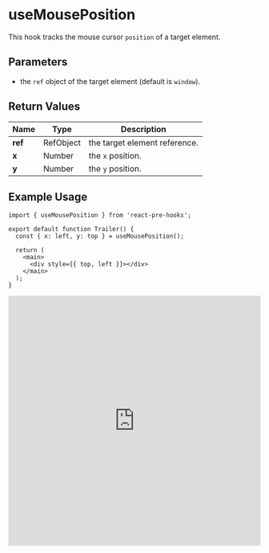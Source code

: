 # useMousePosition

This hook tracks the mouse cursor `position` of a target element.

## Parameters

- the `ref` object of the target element (default is `window`).

## Return Values

| Name    | Type      | Description                   |
| ------- | --------- | ----------------------------- |
| **ref** | RefObject | the target element reference. |
| **x**   | Number    | the `x` position.             |
| **y**   | Number    | the `y` position.             |

## Example Usage

```tsx
import { useMousePosition } from 'react-pre-hooks';

export default function Trailer() {
  const { x: left, y: top } = useMousePosition();

  return (
    <main>
      <div style={{ top, left }}></div>
    </main>
  );
}
```

<iframe src="https://codesandbox.io/embed/usemouseposition-qscls2?fontsize=14&hidenavigation=1&module=%2Fsrc%2FComponent.tsx&theme=dark" style="width:100%; height:500px; border:0; overflow:hidden;" title="useMousePosition" allow="accelerometer; ambient-light-sensor; camera; encrypted-media; geolocation; gyroscope; hid; microphone; midi; payment; usb; vr; xr-spatial-tracking" sandbox="allow-forms allow-modals allow-popups allow-presentation allow-same-origin allow-scripts"></iframe>
